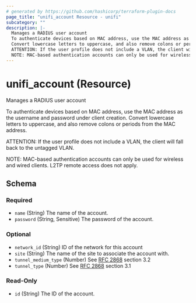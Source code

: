 ```yaml
---
# generated by https://github.com/hashicorp/terraform-plugin-docs
page_title: "unifi_account Resource - unifi"
subcategory: ""
description: |-
  Manages a RADIUS user account
  To authenticate devices based on MAC address, use the MAC address as the username and password under client creation.
  Convert lowercase letters to uppercase, and also remove colons or periods from the MAC address.
  ATTENTION: If the user profile does not include a VLAN, the client will fall back to the untagged VLAN.
  NOTE: MAC-based authentication accounts can only be used for wireless and wired clients. L2TP remote access does not apply.
---
```


# unifi_account (Resource)

Manages a RADIUS user account

To authenticate devices based on MAC address, use the MAC address as the username and password under client creation. 
Convert lowercase letters to uppercase, and also remove colons or periods from the MAC address.

ATTENTION: If the user profile does not include a VLAN, the client will fall back to the untagged VLAN.

NOTE: MAC-based authentication accounts can only be used for wireless and wired clients. L2TP remote access does not apply.



<!-- schema generated by tfplugindocs -->
## Schema

### Required

- `name` (String) The name of the account.
- `password` (String, Sensitive) The password of the account.

### Optional

- `network_id` (String) ID of the network for this account
- `site` (String) The name of the site to associate the account with.
- `tunnel_medium_type` (Number) See [RFC 2868](https://www.rfc-editor.org/rfc/rfc2868) section 3.2
- `tunnel_type` (Number) See [RFC 2868](https://www.rfc-editor.org/rfc/rfc2868) section 3.1

### Read-Only

- `id` (String) The ID of the account.
